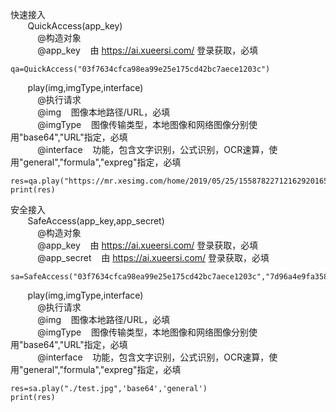 
快速接入</br>
&nbsp;&nbsp;&nbsp;&nbsp;&nbsp;&nbsp; QuickAccess(app_key)</br>
&nbsp;&nbsp;&nbsp;&nbsp;&nbsp;&nbsp; &nbsp; &nbsp; @构造对象</br>
&nbsp;&nbsp;&nbsp;&nbsp;&nbsp;&nbsp; &nbsp; &nbsp; @app_key &nbsp;&nbsp;  由 https://ai.xueersi.com/ 登录获取，必填</br>
```
qa=QuickAccess("03f7634cfca98ea99e25e175cd42bc7aece1203c")
```


&nbsp;&nbsp;&nbsp;&nbsp;&nbsp;&nbsp;  play(img,imgType,interface)</br>
&nbsp;&nbsp;&nbsp;&nbsp;&nbsp;&nbsp; &nbsp; &nbsp; @执行请求</br>
&nbsp;&nbsp;&nbsp;&nbsp;&nbsp;&nbsp; &nbsp; &nbsp; @img &nbsp;&nbsp; 图像本地路径/URL，必填</br>
&nbsp;&nbsp;&nbsp;&nbsp;&nbsp;&nbsp; &nbsp; &nbsp; @imgType &nbsp;&nbsp; 图像传输类型，本地图像和网络图像分别使用"base64","URL"指定，必填</br>
&nbsp;&nbsp;&nbsp;&nbsp;&nbsp;&nbsp; &nbsp; &nbsp; @interface &nbsp;&nbsp; 功能，包含文字识别，公式识别，OCR速算，使用"general","formula","expreg"指定，必填</br>
```
res=qa.play("https://mr.xesimg.com/home/2019/05/25/1558782271216292016511.jpg",'URL','general')
print(res)
```
安全接入</br>
&nbsp;&nbsp;&nbsp;&nbsp;&nbsp;&nbsp; SafeAccess(app_key,app_secret)</br> 
&nbsp;&nbsp;&nbsp;&nbsp;&nbsp;&nbsp; &nbsp; &nbsp; @构造对象</br>
&nbsp;&nbsp;&nbsp;&nbsp;&nbsp;&nbsp; &nbsp; &nbsp; @app_key &nbsp;&nbsp; 由 https://ai.xueersi.com/ 登录获取，必填</br>
&nbsp;&nbsp;&nbsp;&nbsp;&nbsp;&nbsp; &nbsp; &nbsp; @app_secret &nbsp;&nbsp; 由 https://ai.xueersi.com/ 登录获取，必填</br>
```
sa=SafeAccess("03f7634cfca98ea99e25e175cd42bc7aece1203c","7d96a4e9fa3587d803a295f05f34c2ccbd5763d6af0d7e025d03e4220e7facbe")
```


&nbsp;&nbsp;&nbsp;&nbsp;&nbsp;&nbsp;  play(img,imgType,interface)</br>
&nbsp;&nbsp;&nbsp;&nbsp;&nbsp;&nbsp; &nbsp; &nbsp; @执行请求</br>
&nbsp;&nbsp;&nbsp;&nbsp;&nbsp;&nbsp; &nbsp; &nbsp; @img &nbsp;&nbsp; 图像本地路径/URL，必填</br>
&nbsp;&nbsp;&nbsp;&nbsp;&nbsp;&nbsp; &nbsp; &nbsp; @imgType &nbsp;&nbsp; 图像传输类型，本地图像和网络图像分别使用"base64","URL"指定，必填</br>
&nbsp;&nbsp;&nbsp;&nbsp;&nbsp;&nbsp; &nbsp; &nbsp; @interface &nbsp;&nbsp; 功能，包含文字识别，公式识别，OCR速算，使用"general","formula","expreg"指定，必填</br>
```
res=sa.play("./test.jpg",'base64','general')
print(res)
```
